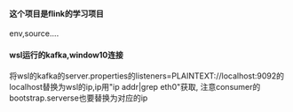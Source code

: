 #### 这个项目是flink的学习项目
env,source....
#### wsl运行的kafka,window10连接
将wsl的kafka的server.properties的listeners=PLAINTEXT://localhost:9092的localhost替换为wsl的ip,ip用"ip addr|grep eth0"获取,
注意consumer的bootstrap.serverse也要替换为对应的ip